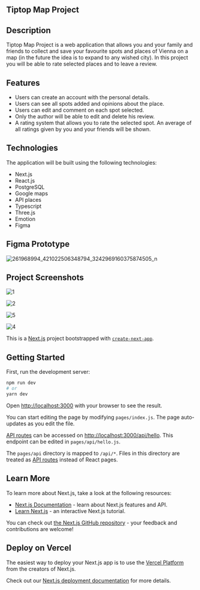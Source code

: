 
## Tiptop Map Project

## Description
Tiptop Map Project is a web application that allows you and your family and friends to collect and save your favourite spots and places of Vienna on a map (in the future the idea is to expand to any wished city). 
In this project you will be able to rate selected places and to leave a review.

## Features
- Users can create an account with the personal details.
- Users can see all spots added and opinions about the place.
- Users can edit and comment on each spot selected. 
- Only the author will be able to edit and delete his review.
- A rating system that allows you to rate the selected spot. An average of all ratings given by you and your friends will be shown.

## Technologies
The application will be built using the following technologies:

- Next.js
- React.js
- PostgreSQL
- Google maps
- API places
- Typescript
- Three.js
- Emotion
- Figma

## Figma Prototype

![261968994_421022506348794_3242969160375874505_n](https://user-images.githubusercontent.com/77852951/143866053-4e3272a9-252a-4424-8bce-5c5fe1cfca45.png)




## Project Screenshots

![1](https://user-images.githubusercontent.com/77852951/143866104-e488c94c-f86b-4120-b155-9897e1fafe8a.jpg)



![2](https://user-images.githubusercontent.com/77852951/143866129-a1848751-bce2-4fb8-b03f-ec66dff9c7e8.jpg)


![5](https://user-images.githubusercontent.com/77852951/143866895-68045c68-ded2-438e-a364-df4276072e23.jpg)


![4](https://user-images.githubusercontent.com/77852951/143866145-381c27b4-2bc4-4b3f-ba5a-c4ec620ea542.jpg)




This is a [Next.js](https://nextjs.org/) project bootstrapped with [`create-next-app`](https://github.com/vercel/next.js/tree/canary/packages/create-next-app).

## Getting Started

First, run the development server:

```bash
npm run dev
# or
yarn dev
```

Open [http://localhost:3000](http://localhost:3000) with your browser to see the result.

You can start editing the page by modifying `pages/index.js`. The page auto-updates as you edit the file.

[API routes](https://nextjs.org/docs/api-routes/introduction) can be accessed on [http://localhost:3000/api/hello](http://localhost:3000/api/hello). This endpoint can be edited in `pages/api/hello.js`.

The `pages/api` directory is mapped to `/api/*`. Files in this directory are treated as [API routes](https://nextjs.org/docs/api-routes/introduction) instead of React pages.

## Learn More

To learn more about Next.js, take a look at the following resources:

- [Next.js Documentation](https://nextjs.org/docs) - learn about Next.js features and API.
- [Learn Next.js](https://nextjs.org/learn) - an interactive Next.js tutorial.

You can check out [the Next.js GitHub repository](https://github.com/vercel/next.js/) - your feedback and contributions are welcome!

## Deploy on Vercel

The easiest way to deploy your Next.js app is to use the [Vercel Platform](https://vercel.com/new?utm_medium=default-template&filter=next.js&utm_source=create-next-app&utm_campaign=create-next-app-readme) from the creators of Next.js.

Check out our [Next.js deployment documentation](https://nextjs.org/docs/deployment) for more details.
